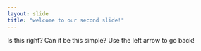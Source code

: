 ```yaml
---
layout: slide
title: "welcome to our second slide!"
---
```

Is this right? Can it be this simple?
Use the left arrow to go back!
